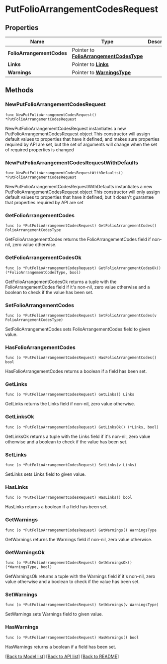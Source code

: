 # PutFolioArrangementCodesRequest

## Properties

Name | Type | Description | Notes
------------ | ------------- | ------------- | -------------
**FolioArrangementCodes** | Pointer to [**FolioArrangementCodesType**](FolioArrangementCodesType.md) |  | [optional] 
**Links** | Pointer to [**Links**](Links.md) |  | [optional] 
**Warnings** | Pointer to [**WarningsType**](WarningsType.md) |  | [optional] 

## Methods

### NewPutFolioArrangementCodesRequest

`func NewPutFolioArrangementCodesRequest() *PutFolioArrangementCodesRequest`

NewPutFolioArrangementCodesRequest instantiates a new PutFolioArrangementCodesRequest object
This constructor will assign default values to properties that have it defined,
and makes sure properties required by API are set, but the set of arguments
will change when the set of required properties is changed

### NewPutFolioArrangementCodesRequestWithDefaults

`func NewPutFolioArrangementCodesRequestWithDefaults() *PutFolioArrangementCodesRequest`

NewPutFolioArrangementCodesRequestWithDefaults instantiates a new PutFolioArrangementCodesRequest object
This constructor will only assign default values to properties that have it defined,
but it doesn't guarantee that properties required by API are set

### GetFolioArrangementCodes

`func (o *PutFolioArrangementCodesRequest) GetFolioArrangementCodes() FolioArrangementCodesType`

GetFolioArrangementCodes returns the FolioArrangementCodes field if non-nil, zero value otherwise.

### GetFolioArrangementCodesOk

`func (o *PutFolioArrangementCodesRequest) GetFolioArrangementCodesOk() (*FolioArrangementCodesType, bool)`

GetFolioArrangementCodesOk returns a tuple with the FolioArrangementCodes field if it's non-nil, zero value otherwise
and a boolean to check if the value has been set.

### SetFolioArrangementCodes

`func (o *PutFolioArrangementCodesRequest) SetFolioArrangementCodes(v FolioArrangementCodesType)`

SetFolioArrangementCodes sets FolioArrangementCodes field to given value.

### HasFolioArrangementCodes

`func (o *PutFolioArrangementCodesRequest) HasFolioArrangementCodes() bool`

HasFolioArrangementCodes returns a boolean if a field has been set.

### GetLinks

`func (o *PutFolioArrangementCodesRequest) GetLinks() Links`

GetLinks returns the Links field if non-nil, zero value otherwise.

### GetLinksOk

`func (o *PutFolioArrangementCodesRequest) GetLinksOk() (*Links, bool)`

GetLinksOk returns a tuple with the Links field if it's non-nil, zero value otherwise
and a boolean to check if the value has been set.

### SetLinks

`func (o *PutFolioArrangementCodesRequest) SetLinks(v Links)`

SetLinks sets Links field to given value.

### HasLinks

`func (o *PutFolioArrangementCodesRequest) HasLinks() bool`

HasLinks returns a boolean if a field has been set.

### GetWarnings

`func (o *PutFolioArrangementCodesRequest) GetWarnings() WarningsType`

GetWarnings returns the Warnings field if non-nil, zero value otherwise.

### GetWarningsOk

`func (o *PutFolioArrangementCodesRequest) GetWarningsOk() (*WarningsType, bool)`

GetWarningsOk returns a tuple with the Warnings field if it's non-nil, zero value otherwise
and a boolean to check if the value has been set.

### SetWarnings

`func (o *PutFolioArrangementCodesRequest) SetWarnings(v WarningsType)`

SetWarnings sets Warnings field to given value.

### HasWarnings

`func (o *PutFolioArrangementCodesRequest) HasWarnings() bool`

HasWarnings returns a boolean if a field has been set.


[[Back to Model list]](../README.md#documentation-for-models) [[Back to API list]](../README.md#documentation-for-api-endpoints) [[Back to README]](../README.md)


